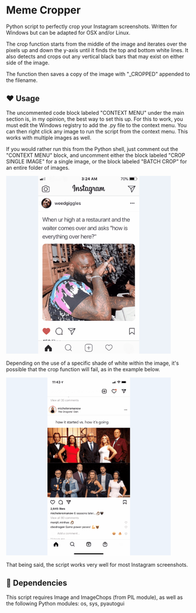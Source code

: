 # Meme Cropper
Python script to perfectly crop your Instagram screenshots. Written for Windows but can be adapted for OSX and/or Linux.

The crop function starts from the middle of the image and iterates over the pixels up and down the y-axis until it finds the top and bottom white lines. It also detects and crops out any vertical black bars that may exist on either side of the image.

The function then saves a copy of the image with "_CROPPED" appended to the filename.

## :heart: Usage

The uncommented code block labeled "CONTEXT MENU" under the main section is, in my opinion, the best way to set this up. For this to work, you must edit the Windows registry to add the .py file to the context menu. You can then right click any image to run the script from the context menu. This works with multiple images as well.

If you would rather run this from the Python shell, just comment out the "CONTEXT MENU" block, and uncomment either the block labeled "CROP SINGLE IMAGE" for a single image, or the block labeled "BATCH CROP" for an entire folder of images.


![memeCrop.gif](img/memeCrop.gif)


Depending on the use of a specific shade of white within the image, it's possible that the crop function will fail, as in the example below.


![memeCropError.gif](img/memeCropError.gif)


That being said, the script works very well for most Instagram screenshots.

## :snake: Dependencies

This script requires Image and ImageChops (from PIL module), as well as the following Python modules:  os, sys, pyautogui

